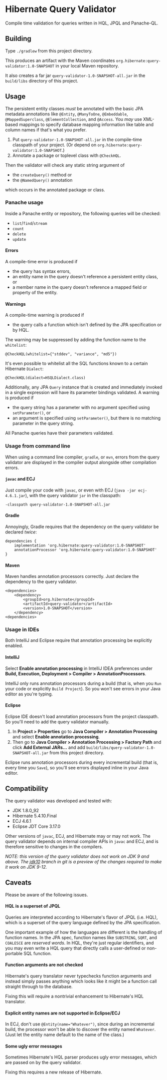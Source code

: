 # Hibernate Query Validator

Compile time validation for queries written in HQL, JPQL and Panache-QL.

## Building

Type `./gradlew` from this project directory.

This produces an artifact with the Maven coordinates 
`org.hibernate:query-validator:1.0-SNAPSHOT` in your local
Maven repository.

It also creates a far jar `query-validator-1.0-SNAPSHOT-all.jar`
in the `build/libs` directory of this project.

## Usage

The persistent entity classes *must* be annotated with the 
basic JPA metadata annotations like `@Entity`, `@ManyToOne`, 
`@Embeddable`, `@MappedSuperclass`, `@ElementCollection`, and 
`@Access`. You *may* use XML-based mappings to specify database 
mapping information like table and column names if that's what 
you prefer.

1. Put `query-validator-1.0-SNAPSHOT-all.jar` in the 
   compile-time classpath of your project. (Or depend on
   `org.hibernate:query-validator:1.0-SNAPSHOT`.)
2. Annotate a package or toplevel class with `@CheckHQL`.

Then the validator will check any static string argument of

- the `createQuery()` method or
- the `@NamedQuery()` annotation

which occurs in the annotated package or class. 

### Panache usage

Inside a Panache entity or repository, the following queries will be checked:

- `list`/`find`/`stream`
- `count`
- `delete`
- `update`

#### Errors

A compile-time error is produced if

- the query has syntax errors,
- an entity name in the query doesn't reference a persistent 
  entity class, or
- a member name in the query doesn't reference a mapped field 
  or property of the entity.

#### Warnings

A compile-time warning is produced if

- the query calls a function which isn't defined by the JPA 
  specification or by HQL.

The warning may be suppressed by adding the function name to 
the `whitelist`:

    @CheckHQL(whitelist={"stddev", "variance", "md5"})

It's even possible to whitelist all the SQL functions known 
to a certain Hibernate `Dialect`:

    @CheckHQL(dialect=HSQLDialect.class)

Additionally, any JPA `Query` instance that is created and 
immediately invoked in a single expression will have its 
parameter bindings validated. A warning is produced if

- the query string has a parameter with no argument specified 
  using `setParameter()`, or
- an argument is specified using `setParameter()`, but there 
  is no matching parameter in the query string.

All Panache queries have their parameters validated.

### Usage from command line

When using a command line compiler, `gradle`, or `mvn`, errors 
from the query validator are displayed in the compiler output 
alongside other compilation errors.

#### `javac` and ECJ

Just compile your code with `javac`, or even with ECJ
(`java -jar ecj-4.6.1.jar`), with the query validator `jar` in 
the classpath: 

    -classpath query-validator-1.0-SNAPSHOT-all.jar

#### Gradle

Annoyingly, Gradle requires that the dependency on the query
validator be declared *twice*:

    dependencies {
        implementation 'org.hibernate:query-validator:1.0-SNAPSHOT'
        annotationProcessor 'org.hibernate:query-validator:1.0-SNAPSHOT'
    }

#### Maven

Maven handles annotation processors correctly. Just declare 
the dependency to the query validator.

    <dependencies>
        <dependency>
            <groupId>org.hibernate</groupId>
            <artifactId>query-validator</artifactId>
            <version>1.0-SNAPSHOT</version>
        </dependency>
    <dependencies>

### Usage in IDEs

Both IntelliJ and Eclipse require that annotation processing
be explicitly enabled.

#### IntelliJ

Select **Enable annotation processing** in IntelliJ IDEA 
preferences under **Build, Execution, Deployment > Compiler > 
AnnotationProcessors**. 

IntelliJ only runs annotation processors during a build (that
is, when you `Run` your code or explicitly `Build Project`). 
So you won't see errors in your Java editor as you're typing.

#### Eclipse

Eclipse IDE doesn't load annotation processors from the 
project classpath. So you'll need to add the query validator
manually.

1. In **Project > Properties** go to **Java Compiler > 
   Annotation Processing** and select **Enable annotation 
   processing**. 
2. Then go to **Java Compiler > Annotation Processing > 
   Factory Path** and click **Add External JARs...** and
   add `build/libs/query-validator-1.0-SNAPSHOT-all.jar` 
   from this project directory.

Eclipse runs annotation processors during every incremental
build (that is, every time you `Save`), so you'll see errors
displayed inline in your Java editor.

## Compatibility

The query validator was developed and tested with:

- JDK 1.8.0_92
- Hibernate 5.4.10.Final
- ECJ 4.6.1
- Eclipse JDT Core 3.17.0

Other versions of `javac`, ECJ, and Hibernate may or may not 
work. The query validator depends on internal compiler APIs in 
`javac` and ECJ, and is therefore sensitive to changes in the 
compilers.

_NOTE: this version of the query validator does not work on
JDK 9 and above. The [jdk10][] branch in git is a preview of
the changes required to make it work on JDK 9-12._

[jdk10]: https://github.com/hibernate/query-validator/tree/jdk10

## Caveats

Please be aware of the following issues.

#### HQL is a superset of JPQL

Queries are interpreted according to Hibernate's flavor of JPQL 
(i.e. HQL), which is a superset of the query language defined by 
the JPA specification.

One important example of how the languages are different is the
handling of function names. In the JPA spec, function names like
`SUBSTRING`, `SQRT`, and `COALESCE` are *reserved words*. In HQL, 
they're just regular identifiers, and you may even write a HQL
query that directly calls a user-defined or non-portable SQL 
function.

#### Function arguments are not checked

Hibernate's query translator never typechecks function arguments 
and instead simply passes anything which looks like it might be 
a function call straight through to the database.

Fixing this will require a nontrivial enhancement to Hibernate's
HQL translator.

#### Explicit entity names are not supported in Eclipse/ECJ

In ECJ, don't use `@Entity(name="Whatever")`, since during an
incremental build, the processor won't be able to discover the
entity named `Whatever`. (Just let the entity name default to
the name of the class.) 

#### Some ugly error messages

Sometimes Hibernate's HQL parser produces ugly error messages,
which are passed on by the query validator.

Fixing this requires a new release of Hibernate.
